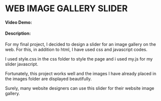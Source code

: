 # WEB IMAGE GALLERY SLIDER
#### Video Demo: <URL HERE> 
#### Description: 
For my final project, I decided to design a slider for an image gallery on the web. For this, in addition to html, I have used css and javascript codes.

I used style.css in the css folder to style the page and i used my.js for my slider javascript.

Fortunately, this project works well and the images I have already placed in the images folder are displayed beautifully.

Surely, many website designers can use this slider for their website image gallery.
